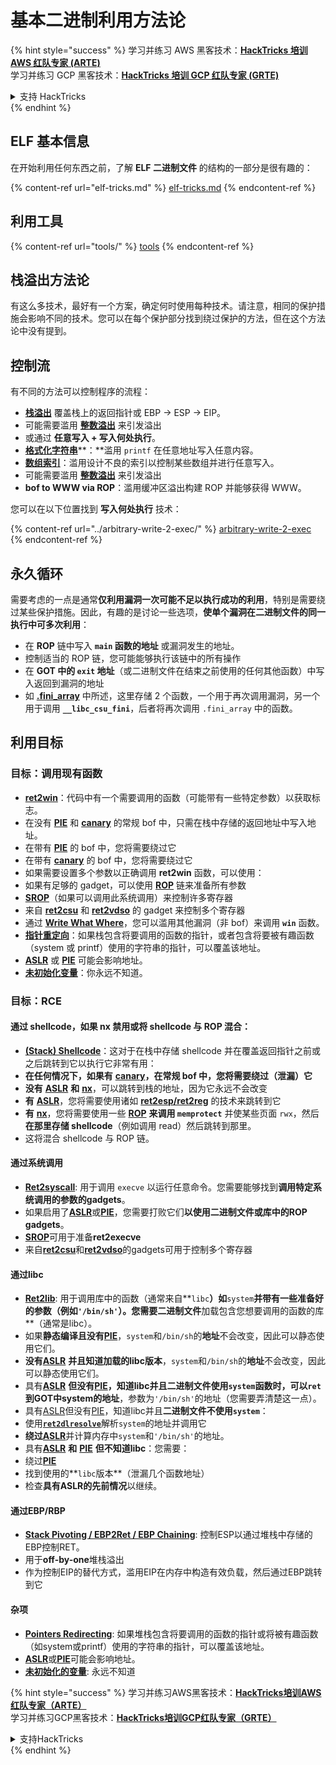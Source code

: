 # 基本二进制利用方法论

{% hint style="success" %}
学习并练习 AWS 黑客技术：<img src="/.gitbook/assets/arte.png" alt="" data-size="line">[**HackTricks 培训 AWS 红队专家 (ARTE)**](https://training.hacktricks.xyz/courses/arte)<img src="/.gitbook/assets/arte.png" alt="" data-size="line">\
学习并练习 GCP 黑客技术：<img src="/.gitbook/assets/grte.png" alt="" data-size="line">[**HackTricks 培训 GCP 红队专家 (GRTE)**<img src="/.gitbook/assets/grte.png" alt="" data-size="line">](https://training.hacktricks.xyz/courses/grte)

<details>

<summary>支持 HackTricks</summary>

* 查看[**订阅计划**](https://github.com/sponsors/carlospolop)!
* **加入** 💬 [**Discord 群组**](https://discord.gg/hRep4RUj7f) 或 [**电报群组**](https://t.me/peass) 或 **关注**我们的**Twitter** 🐦 [**@hacktricks\_live**](https://twitter.com/hacktricks\_live)**.**
* 通过向 [**HackTricks**](https://github.com/carlospolop/hacktricks) 和 [**HackTricks Cloud**](https://github.com/carlospolop/hacktricks-cloud) github 仓库提交 PR 来分享黑客技巧。

</details>
{% endhint %}

## ELF 基本信息

在开始利用任何东西之前，了解 **ELF 二进制文件** 的结构的一部分是很有趣的：

{% content-ref url="elf-tricks.md" %}
[elf-tricks.md](elf-tricks.md)
{% endcontent-ref %}

## 利用工具

{% content-ref url="tools/" %}
[tools](tools/)
{% endcontent-ref %}

## 栈溢出方法论

有这么多技术，最好有一个方案，确定何时使用每种技术。请注意，相同的保护措施会影响不同的技术。您可以在每个保护部分找到绕过保护的方法，但在这个方法论中没有提到。

## 控制流

有不同的方法可以控制程序的流程：

* [**栈溢出**](../stack-overflow/) 覆盖栈上的返回指针或 EBP -> ESP -> EIP。
* 可能需要滥用 [**整数溢出**](../integer-overflow.md) 来引发溢出
* 或通过 **任意写入 + 写入何处执行**。
* [**格式化字符串**](../format-strings/)**：**滥用 `printf` 在任意地址写入任意内容。
* [**数组索引**](../array-indexing.md)：滥用设计不良的索引以控制某些数组并进行任意写入。
* 可能需要滥用 [**整数溢出**](../integer-overflow.md) 来引发溢出
* **bof to WWW via ROP**：滥用缓冲区溢出构建 ROP 并能够获得 WWW。

您可以在以下位置找到 **写入何处执行** 技术：

{% content-ref url="../arbitrary-write-2-exec/" %}
[arbitrary-write-2-exec](../arbitrary-write-2-exec/)
{% endcontent-ref %}

## 永久循环

需要考虑的一点是通常**仅利用漏洞一次可能不足以执行成功的利用**，特别是需要绕过某些保护措施。因此，有趣的是讨论一些选项，**使单个漏洞在二进制文件的同一执行中可多次利用**：

* 在 **ROP** 链中写入 **`main` 函数的地址** 或漏洞发生的地址。
* 控制适当的 ROP 链，您可能能够执行该链中的所有操作
* 在 **GOT 中的 `exit` 地址**（或二进制文件在结束之前使用的任何其他函数）中写入返回到漏洞的地址
* 如 [**.fini\_array**](../arbitrary-write-2-exec/www2exec-.dtors-and-.fini\_array.md#eternal-loop) 中所述，这里存储 2 个函数，一个用于再次调用漏洞，另一个用于调用 **`__libc_csu_fini`**，后者将再次调用 `.fini_array` 中的函数。

## 利用目标

### 目标：调用现有函数

* [**ret2win**](./#ret2win)：代码中有一个需要调用的函数（可能带有一些特定参数）以获取标志。
* 在没有 [**PIE**](../common-binary-protections-and-bypasses/pie/) 和 [**canary**](../common-binary-protections-and-bypasses/stack-canaries/) 的常规 bof 中，只需在栈中存储的返回地址中写入地址。
* 在带有 [**PIE**](../common-binary-protections-and-bypasses/pie/) 的 bof 中，您将需要绕过它
* 在带有 [**canary**](../common-binary-protections-and-bypasses/stack-canaries/) 的 bof 中，您将需要绕过它
* 如果需要设置多个参数以正确调用 **ret2win** 函数，可以使用：
* 如果有足够的 gadget，可以使用 [**ROP**](./#rop-and-ret2...-techniques) 链来准备所有参数
* [**SROP**](../rop-return-oriented-programing/srop-sigreturn-oriented-programming/)（如果可以调用此系统调用）来控制许多寄存器
* 来自 [**ret2csu**](../rop-return-oriented-programing/ret2csu.md) 和 [**ret2vdso**](../rop-return-oriented-programing/ret2vdso.md) 的 gadget 来控制多个寄存器
* 通过 [**Write What Where**](../arbitrary-write-2-exec/)，您可以滥用其他漏洞（非 bof）来调用 **`win`** 函数。
* [**指针重定向**](../stack-overflow/pointer-redirecting.md)：如果栈包含将要调用的函数的指针，或者包含将要被有趣函数（system 或 printf）使用的字符串的指针，可以覆盖该地址。
* [**ASLR**](../common-binary-protections-and-bypasses/aslr/) 或 [**PIE**](../common-binary-protections-and-bypasses/pie/) 可能会影响地址。
* [**未初始化变量**](../stack-overflow/uninitialized-variables.md)：你永远不知道。

### 目标：RCE

#### 通过 shellcode，如果 nx 禁用或将 shellcode 与 ROP 混合：

* [**(Stack) Shellcode**](./#stack-shellcode)：这对于在栈中存储 shellcode 并在覆盖返回指针之前或之后跳转到它以执行它非常有用：
* **在任何情况下，如果有** [**canary**](../common-binary-protections-and-bypasses/stack-canaries/)**，在常规 bof 中，您将需要绕过（泄漏）它**
* **没有** [**ASLR**](../common-binary-protections-and-bypasses/aslr/) **和** [**nx**](../common-binary-protections-and-bypasses/no-exec-nx.md)，可以跳转到栈的地址，因为它永远不会改变
* **有** [**ASLR**](../common-binary-protections-and-bypasses/aslr/)，您将需要使用诸如 [**ret2esp/ret2reg**](../rop-return-oriented-programing/ret2esp-ret2reg.md) 的技术来跳转到它
* **有** [**nx**](../common-binary-protections-and-bypasses/no-exec-nx.md)，您将需要使用一些 [**ROP**](../rop-return-oriented-programing/) **来调用 `memprotect`** 并使某些页面 `rwx`，然后 **在那里存储 shellcode**（例如调用 read）然后跳转到那里。
* 这将混合 shellcode 与 ROP 链。
#### 通过系统调用

* [**Ret2syscall**](../rop-return-oriented-programing/rop-syscall-execv/): 用于调用 `execve` 以运行任意命令。您需要能够找到**调用特定系统调用的参数的gadgets**。
* 如果启用了[**ASLR**](../common-binary-protections-and-bypasses/aslr/)或[**PIE**](../common-binary-protections-and-bypasses/pie/)，您需要打败它们**以使用二进制文件或库中的ROP gadgets**。
* [**SROP**](../rop-return-oriented-programing/srop-sigreturn-oriented-programming/)可用于准备**ret2execve**
* 来自[**ret2csu**](../rop-return-oriented-programing/ret2csu.md)和[**ret2vdso**](../rop-return-oriented-programing/ret2vdso.md)的gadgets可用于控制多个寄存器

#### 通过libc

* [**Ret2lib**](../rop-return-oriented-programing/ret2lib/): 用于调用库中的函数（通常来自**`libc`**）如**`system`**并带有一些准备好的参数（例如`'/bin/sh'`）。您需要二进制文件**加载包含您想要调用的函数的库**（通常是libc）。
* 如果**静态编译且没有**[**PIE**](../common-binary-protections-and-bypasses/pie/)，`system`和`/bin/sh`的**地址**不会改变，因此可以静态使用它们。
* **没有**[**ASLR**](../common-binary-protections-and-bypasses/aslr/) **并且知道加载的libc版本**，`system`和`/bin/sh`的**地址**不会改变，因此可以静态使用它们。
* 具有[**ASLR**](../common-binary-protections-and-bypasses/aslr/) **但没有**[**PIE**](../common-binary-protections-and-bypasses/pie/)**，知道libc并且二进制文件使用`system`**函数时，可以**`ret`到GOT中system的地址**，参数为`'/bin/sh'`的地址（您需要弄清楚这一点）。
* 具有[ASLR](../common-binary-protections-and-bypasses/aslr/)但没有[PIE](../common-binary-protections-and-bypasses/pie/)，知道libc并且**二进制文件不使用`system`**：
* 使用[**`ret2dlresolve`**](../rop-return-oriented-programing/ret2dlresolve.md)解析`system`的地址并调用它&#x20;
* **绕过**[**ASLR**](../common-binary-protections-and-bypasses/aslr/)并计算内存中`system`和`'/bin/sh'`的地址。
* 具有[**ASLR**](../common-binary-protections-and-bypasses/aslr/) **和** [**PIE**](../common-binary-protections-and-bypasses/pie/) **但不知道libc**：您需要：
* 绕过[**PIE**](../common-binary-protections-and-bypasses/pie/)
* 找到使用的**`libc`版本**（泄漏几个函数地址）
* 检查**具有ASLR的先前情况**以继续。

#### 通过EBP/RBP

* [**Stack Pivoting / EBP2Ret / EBP Chaining**](../stack-overflow/stack-pivoting-ebp2ret-ebp-chaining.md): 控制ESP以通过堆栈中存储的EBP控制RET。
* 用于**off-by-one**堆栈溢出
* 作为控制EIP的替代方式，滥用EIP在内存中构造有效负载，然后通过EBP跳转到它

#### 杂项

* [**Pointers Redirecting**](../stack-overflow/pointer-redirecting.md): 如果堆栈包含将要调用的函数的指针或将被有趣函数（如system或printf）使用的字符串的指针，可以覆盖该地址。
* [**ASLR**](../common-binary-protections-and-bypasses/aslr/)或[**PIE**](../common-binary-protections-and-bypasses/pie/)可能会影响地址。
* [**未初始化的变量**](../stack-overflow/uninitialized-variables.md): 永远不知道

{% hint style="success" %}
学习并练习AWS黑客技术：<img src="/.gitbook/assets/arte.png" alt="" data-size="line">[**HackTricks培训AWS红队专家（ARTE）**](https://training.hacktricks.xyz/courses/arte)<img src="/.gitbook/assets/arte.png" alt="" data-size="line">\
学习并练习GCP黑客技术：<img src="/.gitbook/assets/grte.png" alt="" data-size="line">[**HackTricks培训GCP红队专家（GRTE）**<img src="/.gitbook/assets/grte.png" alt="" data-size="line">](https://training.hacktricks.xyz/courses/grte)

<details>

<summary>支持HackTricks</summary>

* 查看[**订阅计划**](https://github.com/sponsors/carlospolop)!
* **加入** 💬 [**Discord群**](https://discord.gg/hRep4RUj7f) 或 [**电报群**](https://t.me/peass) 或 **关注**我们的**Twitter** 🐦 [**@hacktricks\_live**](https://twitter.com/hacktricks\_live)**.**
* 通过向[**HackTricks**](https://github.com/carlospolop/hacktricks)和[**HackTricks Cloud**](https://github.com/carlospolop/hacktricks-cloud) github仓库提交PR来分享黑客技巧。

</details>
{% endhint %}
